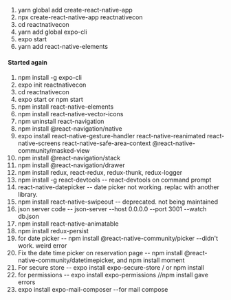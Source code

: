 1. yarn global add create-react-native-app
2. npx create-react-native-app reactnativecon
3. cd reactnativecon
4. yarn add global expo-cli
5. <updated nodejs> expo start
6. yarn add react-native-elements
#### Started again
1. npm install -g expo-cli
2. expo init reactnativecon
3. cd reactnativecon
4. expo start or npm start
5. npm install react-native-elements
6. npm install react-native-vector-icons
7. npm uninstall react-navigation
8. npm install @react-navigation/native
9. expo install react-native-gesture-handler react-native-reanimated react-native-screens react-native-safe-area-context  @react-native-community/masked-view
10. npm install @react-navigation/stack
11. npm install @react-navigation/drawer
12. npm install redux, react-redux, redux-thunk, redux-logger
13. npm install -g react-devtools -- react-devtools on command prompt
14. react-native-datepicker -- date picker not working. replac with another library.
15. npm install react-native-swipeout -- deprecated. not being maintained
16. json server code -- json-server --host 0.0.0.0 --port 3001 --watch db.json
17. npm install react-native-animatable
18. npm install redux-persist
19. for date picker -- npm install @react-native-community/picker --didn't work. weird error
20. Fix the date time picker on reservation page -- npm install @react-native-community/datetimepicker, and npm install moment
21. For secure store -- expo install expo-secure-store / or npm install
22. for permissions -- expo install expo-permissions //npm install gave errors
23. expo install expo-mail-composer --for mail compose
